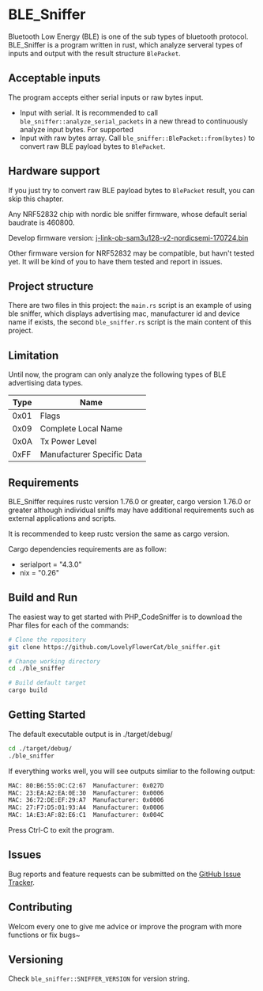 BLE_Sniffer
=====================================================

Bluetooth Low Energy (BLE) is one of the sub types of bluetooth protocol. BLE_Sniffer is a program written in rust, which analyze serveral types of inputs and output with the result structure `BlePacket`. 

## Acceptable inputs
The program accepts either serial inputs or raw bytes input.
- Input with serial. It is recommended to call `ble_sniffer::analyze_serial_packets` in a new thread to continuously analyze input bytes. For supported 
- Input with raw bytes array. Call `ble_sniffer::BlePacket::from(bytes)` to convert raw BLE payload bytes to `BlePacket`.

## Hardware support
If you just try to convert raw BLE payload bytes to `BlePacket` result, you can skip this chapter.

Any NRF52832 chip with nordic ble sniffer firmware, whose default serial baudrate is 460800.

Develop firmware version: [j-link-ob-sam3u128-v2-nordicsemi-170724.bin](https://nsscprodmedia.blob.core.windows.net/prod/software-and-other-downloads/dev-kits/nrf5x-dk-files/j-link-ob-sam3u128-v2-nordicsemi-170724.bin)

Other firmware version for NRF52832 may be compatible, but havn't tested yet. It will be kind of you to have them tested and report in issues.

## Project structure
There are two files in this project: the `main.rs`  script is an example of using ble sniffer, which displays advertising mac, manufacturer id and device name if exists, the second `ble_sniffer.rs` script is the main content of this project. 

## Limitation
Until now, the program can only analyze the following types of BLE advertising data types.

<table>
<thead>
<tr>
<th>Type</th>
<th>Name</th>
</tr>
</thead>
<tbody>
<tr>
<td>0x01</td>
<td>Flags</td>
</tr>
<tr>
<td>0x09</td>
<td>Complete Local Name</td>
</tr>
<tr>
<td>0x0A</td>
<td>Tx Power Level</td>
</tr>
<td>0xFF</td>
<td>Manufacturer Specific Data</td>
</tr>
</tbody>
</table>

## Requirements

BLE_Sniffer requires rustc version 1.76.0 or greater, cargo version 1.76.0 or greater although individual sniffs may have additional requirements such as external applications and scripts.

It is recommended to keep rustc version the same as cargo version.

Cargo dependencies requirements are as follow:
- serialport = "4.3.0"
- nix = "0.26"

## Build and Run

The easiest way to get started with PHP_CodeSniffer is to download the Phar files for each of the commands:
```bash
# Clone the repository
git clone https://github.com/LovelyFlowerCat/ble_sniffer.git

# Change working directory
cd ./ble_sniffer

# Build default target
cargo build
```

## Getting Started

The default executable output is in ./target/debug/
```bash
cd ./target/debug/
./ble_sniffer
```
If everything works well, you will see outputs simliar to the following output:
```bash
MAC: 80:B6:55:0C:C2:67	Manufacturer: 0x027D
MAC: 23:EA:A2:EA:0E:30	Manufacturer: 0x0006
MAC: 36:72:DE:EF:29:A7	Manufacturer: 0x0006
MAC: 27:F7:D5:01:93:A4	Manufacturer: 0x0006
MAC: 1A:E3:AF:82:E6:C1	Manufacturer: 0x004C
```
Press Ctrl-C to exit the program.

## Issues

Bug reports and feature requests can be submitted on the [GitHub Issue Tracker](https://github.com/LovelyFlowerCat/ble_sniffer/issues).

## Contributing

Welcom every one to give me advice or improve the program with more functions or fix bugs~

## Versioning

Check `ble_sniffer::SNIFFER_VERSION` for version string.